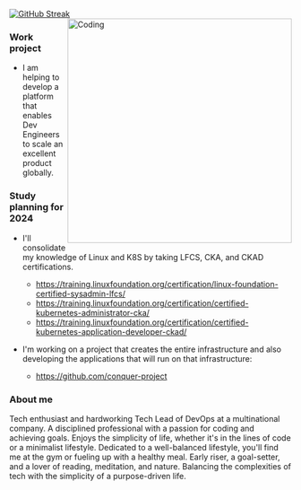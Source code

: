 [![GitHub Streak](https://github-readme-streak-stats.herokuapp.com?user=benhur-araujo&theme=blue-green&hide_border=true&card_width=440)](https://git.io/streak-stats) <img align="right" alt="Coding" width="400" src="https://media4.giphy.com/media/26tn33aiTi1jkl6H6/giphy.gif?cid=ecf05e47jcpfqosx5fv5vmxloxagz6isg28da3z40fiyzwyz&ep=v1_gifs_search&rid=giphy.gif&ct=g">

### Work project
- I am helping to develop a platform that enables Dev Engineers to scale an excellent product globally.

### Study planning for 2024
- I'll consolidate my knowledge of Linux and K8S by taking LFCS, CKA, and CKAD certifications.
   - https://training.linuxfoundation.org/certification/linux-foundation-certified-sysadmin-lfcs/
   - https://training.linuxfoundation.org/certification/certified-kubernetes-administrator-cka/
   - https://training.linuxfoundation.org/certification/certified-kubernetes-application-developer-ckad/
    
- I'm working on a project that creates the entire infrastructure and also developing the applications that will run on that infrastructure:
  - https://github.com/conquer-project

### About me
Tech enthusiast and hardworking Tech Lead of DevOps at a multinational company. A disciplined professional with a passion for coding and achieving goals. Enjoys the simplicity of life, whether it's in the lines of code or a minimalist lifestyle. Dedicated to a well-balanced lifestyle, you'll find me at the gym or fueling up with a healthy meal. Early riser, a goal-setter, and a lover of reading, meditation, and nature. Balancing the complexities of tech with the simplicity of a purpose-driven life.
